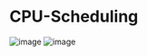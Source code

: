 # CPU-Scheduling
![image](https://user-images.githubusercontent.com/103215394/168496712-c39a818f-d74f-43ec-81ee-a63dadd79ad5.png)
![image](https://user-images.githubusercontent.com/103215394/168496365-78163cf8-fdaf-4782-bfe7-37d557d47529.png)
